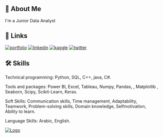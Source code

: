 
## 🚀 About Me
I'm a Junior Data Analyst



## 🔗 Links
[![portfolio](https://img.shields.io/badge/my_portfolio-000?style=for-the-badge&logo=ko-fi&logoColor=white)]()
[![linkedin](https://img.shields.io/badge/linkedin-0A66C2?style=for-the-badge&logo=linkedin&logoColor=white)](https://www.linkedin.com/in/ziad-hamada-4069aa1b9/)
[![kaggle](https://img.shields.io/badge/kaggle-1DA1F2?style=for-the-badge&logo=kaggle&logoColor=white)](https://www.kaggle.com/ziadhamadafathy)
[![twitter](https://img.shields.io/badge/twitter-1DA1F2?style=for-the-badge&logo=twitter&logoColor=white)](https://twitter.com/ziadhamada450)


## 🛠 Skills
Technical programming: Python, SQL, C++, java, C#.

Tools and packages: Power BI, Excel, Tableau, Numpy, Pandas, , Matplotlib , Seaborn, Scipy, Scikit-Learn, Keras.

Soft Skills: Communication skills, Time management, Adaptability, Teamwork, Problem-solving skills, Domain knowledge, Selfmotivation,
Ability to learn.

Language Skills: Arabic, English.


[![Logo](https://www.google.com/url?sa=i&url=https%3A%2F%2Fwww.freepik.com%2Fpremium-vector%2Fdata-analyst-logo_400696300.htm&psig=AOvVaw2EZqCVOUaJFRF0XeuAgAZH&ust=1759561625412000&source=images&cd=vfe&opi=89978449&ved=0CBUQjRxqFwoTCIDThIK8h5ADFQAAAAAdAAAAABAE)]()
